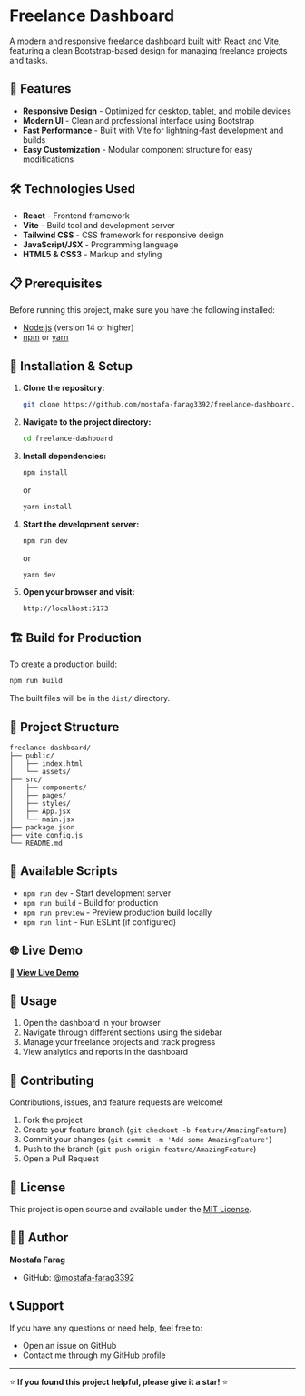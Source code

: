 # Freelance Dashboard

A modern and responsive freelance dashboard built with React and Vite, featuring a clean Bootstrap-based design for managing freelance projects and tasks.

## 🚀 Features

- **Responsive Design** - Optimized for desktop, tablet, and mobile devices
- **Modern UI** - Clean and professional interface using Bootstrap
- **Fast Performance** - Built with Vite for lightning-fast development and builds
- **Easy Customization** - Modular component structure for easy modifications

## 🛠️ Technologies Used

- **React** - Frontend framework
- **Vite** - Build tool and development server
- **Tailwind CSS** - CSS framework for responsive design
- **JavaScript/JSX** - Programming language
- **HTML5 & CSS3** - Markup and styling

## 📋 Prerequisites

Before running this project, make sure you have the following installed:

- [Node.js](https://nodejs.org/) (version 14 or higher)
- [npm](https://www.npmjs.com/) or [yarn](https://yarnpkg.com/)

## 🔧 Installation & Setup

1. **Clone the repository:**
   ```bash
   git clone https://github.com/mostafa-farag3392/freelance-dashboard.git
   ```

2. **Navigate to the project directory:**
   ```bash
   cd freelance-dashboard
   ```

3. **Install dependencies:**
   ```bash
   npm install
   ```
   or
   ```bash
   yarn install
   ```

4. **Start the development server:**
   ```bash
   npm run dev
   ```
   or
   ```bash
   yarn dev
   ```

5. **Open your browser and visit:**
   ```
   http://localhost:5173
   ```

## 🏗️ Build for Production

To create a production build:

```bash
npm run build
```

The built files will be in the `dist/` directory.

## 📁 Project Structure

```
freelance-dashboard/
├── public/
│   ├── index.html
│   └── assets/
├── src/
│   ├── components/
│   ├── pages/
│   ├── styles/
│   ├── App.jsx
│   └── main.jsx
├── package.json
├── vite.config.js
└── README.md
```

## 🎯 Available Scripts

- `npm run dev` - Start development server
- `npm run build` - Build for production
- `npm run preview` - Preview production build locally
- `npm run lint` - Run ESLint (if configured)

## 🌐 Live Demo

🔗 **[View Live Demo](https://freelancedashboard.netlify.app/)**

## 📝 Usage

1. Open the dashboard in your browser
2. Navigate through different sections using the sidebar
3. Manage your freelance projects and track progress
4. View analytics and reports in the dashboard

## 🤝 Contributing

Contributions, issues, and feature requests are welcome!

1. Fork the project
2. Create your feature branch (`git checkout -b feature/AmazingFeature`)
3. Commit your changes (`git commit -m 'Add some AmazingFeature'`)
4. Push to the branch (`git push origin feature/AmazingFeature`)
5. Open a Pull Request

## 📄 License

This project is open source and available under the [MIT License](LICENSE).

## 👨‍💻 Author

**Mostafa Farag**
- GitHub: [@mostafa-farag3392](https://github.com/mostafa-farag3392)

## 📞 Support

If you have any questions or need help, feel free to:
- Open an issue on GitHub
- Contact me through my GitHub profile

---

⭐ **If you found this project helpful, please give it a star!** ⭐
